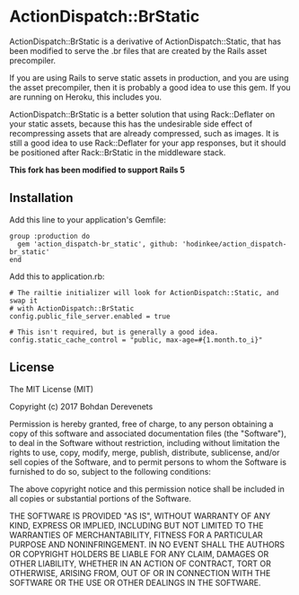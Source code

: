 # ActionDispatch::BrStatic

ActionDispatch::BrStatic is a derivative of ActionDispatch::Static, that has
been modified to serve the .br files that are created by the Rails asset
precompiler.

If you are using Rails to serve static assets in production, and
you are using the asset precompiler, then it is probably a good idea to use this
gem. If you are running on Heroku, this includes you.

ActionDispatch::BrStatic is a better solution that using Rack::Deflater on your
static assets, because this has the undesirable side effect of recompressing
assets that are already compressed, such as images. It is still a good idea to
use Rack::Deflater for your app responses, but it should be positioned after
Rack::BrStatic in the middleware stack.

**This fork has been modified to support Rails 5**

## Installation

Add this line to your application's Gemfile:

    group :production do
      gem 'action_dispatch-br_static', github: 'hodinkee/action_dispatch-br_static'
    end

Add this to application.rb:

    # The railtie initializer will look for ActionDispatch::Static, and swap it
    # with ActionDispatch::BrStatic
    config.public_file_server.enabled = true

    # This isn't required, but is generally a good idea.
    config.static_cache_control = "public, max-age=#{1.month.to_i}"

## License

The MIT License (MIT)

Copyright (c) 2017 Bohdan Derevenets

Permission is hereby granted, free of charge, to any person obtaining a copy
of this software and associated documentation files (the "Software"), to deal
in the Software without restriction, including without limitation the rights
to use, copy, modify, merge, publish, distribute, sublicense, and/or sell
copies of the Software, and to permit persons to whom the Software is
furnished to do so, subject to the following conditions:

The above copyright notice and this permission notice shall be included in
all copies or substantial portions of the Software.

THE SOFTWARE IS PROVIDED "AS IS", WITHOUT WARRANTY OF ANY KIND, EXPRESS OR
IMPLIED, INCLUDING BUT NOT LIMITED TO THE WARRANTIES OF MERCHANTABILITY,
FITNESS FOR A PARTICULAR PURPOSE AND NONINFRINGEMENT. IN NO EVENT SHALL THE
AUTHORS OR COPYRIGHT HOLDERS BE LIABLE FOR ANY CLAIM, DAMAGES OR OTHER
LIABILITY, WHETHER IN AN ACTION OF CONTRACT, TORT OR OTHERWISE, ARISING FROM,
OUT OF OR IN CONNECTION WITH THE SOFTWARE OR THE USE OR OTHER DEALINGS IN
THE SOFTWARE.
